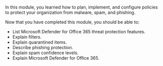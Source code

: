 In this module, you learned how to plan, implement, and configure policies to protect your organization from malware, spam, and phishing.

Now that you have completed this module, you should be able to:

- List Microsoft Defender for Office 365 threat protection features.
- Explain filters.
- Explain quarantined items.
- Describe phishing protection.
- Explain spam confidence levels.
- Explain Microsoft Defender for Office 365.
